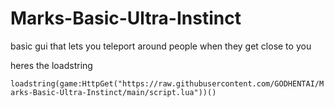 # Marks-Basic-Ultra-Instinct
basic gui that lets you teleport around people when they get close to you


heres the loadstring

`loadstring(game:HttpGet("https://raw.githubusercontent.com/GODHENTAI/Marks-Basic-Ultra-Instinct/main/script.lua"))()`
